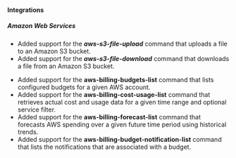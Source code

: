 
#### Integrations

##### Amazon Web Services

- Added support for the ***aws-s3-file-upload*** command that uploads a file to an Amazon S3 bucket.
- Added support for the ***aws-s3-file-download*** command that downloads a file from an Amazon S3 bucket.

<!-- Add the following new commands from CIAC-13916 ticket -->
- Added support for the **aws-billing-budgets-list** command that lists configured budgets for a given AWS account.
- Added support for the **aws-billing-cost-usage-list** command that retrieves actual cost and usage data for a given time range and optional service filter.
- Added support for the **aws-billing-forecast-list** command that forecasts AWS spending over a given future time period using historical trends.
- Added support for the **aws-billing-budget-notification-list** command that lists the notifications that are associated with a budget.